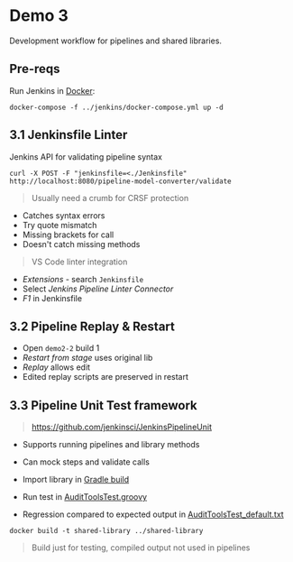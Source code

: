 # Demo 3

Development workflow for pipelines and shared libraries.

## Pre-reqs

Run Jenkins in [Docker](https://www.docker.com/products/docker-desktop):

```
docker-compose -f ../jenkins/docker-compose.yml up -d
```

## 3.1 Jenkinsfile Linter

Jenkins API for validating pipeline syntax

```
curl -X POST -F "jenkinsfile=<./Jenkinsfile" http://localhost:8080/pipeline-model-converter/validate
```
> Usually need a crumb for CRSF protection

- Catches syntax errors
- Try quote mismatch
- Missing brackets for call
- Doesn't catch missing methods

> VS Code linter integration

- _Extensions_ - search `Jenkinsfile`
- Select _Jenkins Pipeline Linter Connector_
- _F1_ in Jenkinsfile

## 3.2 Pipeline Replay & Restart

- Open `demo2-2` build 1
- _Restart from stage_ uses original lib
- _Replay_ allows edit
- Edited replay scripts are preserved in restart

## 3.3 Pipeline Unit Test framework

> https://github.com/jenkinsci/JenkinsPipelineUnit

- Supports running pipelines and library methods
- Can mock steps and validate calls

- Import library in [Gradle build](../shared-library/build.gradle)
- Run test in [AuditToolsTest.groovy](../shared-library/test/vars/AuditToolsTest.groovy)
- Regression compared to expected output in [AuditToolsTest_default.txt](../shared-library/test/vars/callstacks/AuditToolsTest_default.txt)

```
docker build -t shared-library ../shared-library
```

> Build just for testing, compiled output not used in pipelines